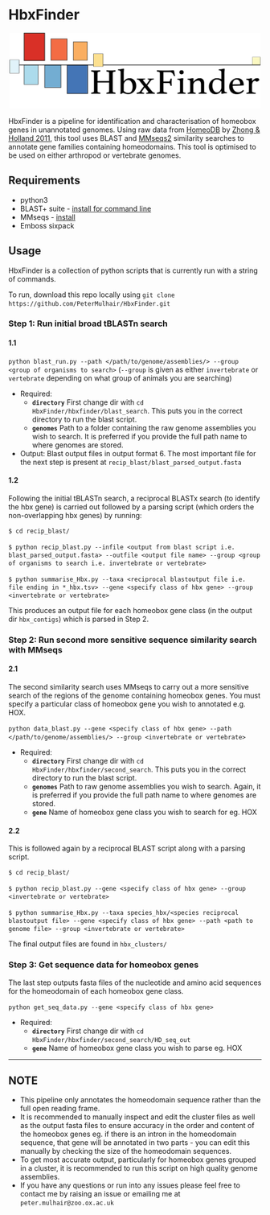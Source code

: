 # HbxFinder

<div align="center">
<p align="center">
<img src="https://github.com/PeterMulhair/HbxFinder/blob/master/hbxfinder_logo.png" width="500" height="150">
</p>
</div>

HbxFinder is a pipeline for identification and characterisation of homeobox genes in unannotated genomes. Using raw data from [HomeoDB](http://homeodb.zoo.ox.ac.uk/) by [Zhong & Holland 2011](https://onlinelibrary.wiley.com/doi/full/10.1111/j.1525-142X.2011.00513.x), this tool uses BLAST and [MMseqs2](https://github.com/soedinglab/MMseqs2) similarity searches to annotate gene families containing homeodomains. This tool is optimised to be used on either arthropod or vertebrate genomes.


## Requirements

* python3
* BLAST+ suite - [install for command line](https://www.ncbi.nlm.nih.gov/books/NBK279671/)
* MMseqs - [install](https://github.com/soedinglab/MMseqs2#installation)
* Emboss sixpack

## Usage

HbxFinder is a collection of python scripts that is currently run with a string of commands.

To run, download this repo locally using `git clone https://github.com/PeterMulhair/HbxFinder.git`

### Step 1: Run initial broad tBLASTn search

#### 1.1

`python blast_run.py --path </path/to/genome/assemblies/> --group <group of organisms to search>` (`--group` is given as either `invertebrate` or `vertebrate` depending on what group of animals you are searching)

- Required:
  - **`directory`** First change dir with `cd HbxFinder/hbxfinder/blast_search`. This puts you in the correct directory to run the blast script.
  - **`genomes`** Path to a folder containing the raw genome assemblies you wish to search. It is preferred if you provide the full path name to where genomes are stored.
- Output: Blast output files in output format 6. The most important file for the next step is present at `recip_blast/blast_parsed_output.fasta`

#### 1.2

Following the initial tBLASTn search, a reciprocal BLASTx search (to identify the hbx gene) is carried out followed by a parsing script (which orders the non-overlapping hbx genes) by running:

```
$ cd recip_blast/

$ python recip_blast.py --infile <output from blast script i.e. blast_parsed_output.fasta> --outfile <output file name> --group <group of organisms to search i.e. invertebrate or vertebrate>

$ python summarise_Hbx.py --taxa <reciprocal blastoutput file i.e. file ending in *_hbx.tsv> --gene <specify class of hbx gene> --group <invertebrate or vertebrate>

```

This produces an output file for each homeobox gene class (in the output dir `hbx_contigs`) which is parsed in Step 2.

### Step 2: Run	second more sensitive sequence similarity search with MMseqs

#### 2.1

The second similarity search uses MMseqs to carry out a more sensitive search of the regions of the genome containing homeobox genes. You must specify a particular class of homeobox gene you wish to annotated e.g. HOX.

`python data_blast.py --gene <specify class of hbx gene> --path </path/to/genome/assemblies/> --group <invertebrate or vertebrate>`


- Required:
  - **`directory`** First change dir with `cd HbxFinder/hbxfinder/second_search`. This puts you in the correct directory to run the blast script.
  - **`genomes`** Path to raw genome assemblies you wish to search. Again, it is preferred if you provide the full path name to where genomes are stored.
  - **`gene`** Name of homeobox gene class you wish to search for eg. HOX

#### 2.2

This is followed again by a reciprocal BLAST script along with a parsing script.

```
$ cd recip_blast/

$ python recip_blast.py --gene <specify class of hbx gene> --group <invertebrate or vertebrate>

$ python summarise_Hbx.py --taxa species_hbx/<species reciprocal blastoutput file> --gene <specify class of hbx gene> --path <path to genome file> --group <invertebrate or vertebrate>

```

The final output files are found in `hbx_clusters/`

### Step 3: Get sequence data for homeobox genes

The last step outputs fasta files of the nucleotide and amino acid sequences for the homeodomain of each homeobox gene class.

`python get_seq_data.py --gene <specify class of hbx gene> `


- Required:
  - **`directory`** First change dir with `cd HbxFinder/hbxfinder/second_search/HD_seq_out`
  - **`gene`** Name of homeobox gene class you wish to parse eg. HOX


---

## NOTE

- This pipeline only annotates the homeodomain sequence rather than the full open reading frame.
- It is recommended to manually inspect and edit the cluster files as well as the output fasta files to ensure accuracy in the order and content of the homeobox genes eg. if there is an intron in the homeodomain sequence, that gene will be annotated in two parts - you can edit this manually by checking the size of the homeodomain sequences.
- To get most accurate output, particularly for homeobox genes grouped in a cluster, it is recommended to run this script on high quality genome assemblies.
- If you have any questions or run into any issues please feel free to contact me by raising an issue or emailing me at `peter.mulhair@zoo.ox.ac.uk`